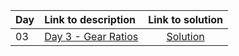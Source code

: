| Day | Link to description | Link to solution
|:---|:---|:---:|
| 03 | [Day 3 - Gear Ratios](https://adventofcode.com/2023/day/3) | [Solution](https://github.com/versenyi98/advent-of-code-solutions/tree/main/solutions/2023/Day%2003%20-%20Day%203%20-%20Gear%20Ratios)|

